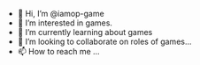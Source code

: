 - 👋 Hi, I’m @iamop-game
- 👀 I’m interested in games.
- 🌱 I’m currently learning about games
- 💞️ I’m looking to collaborate on roles of games...
- 📫 How to reach me ...

<!---
iamop-game/iamop-game is a ✨ special ✨ repository because its `README.md` (this file) appears on your GitHub profile.
You can click the Preview link to take a look at your changes.
--->
